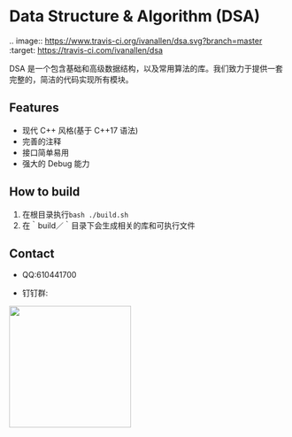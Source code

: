 # Data Structure & Algorithm (DSA)
.. image:: https://www.travis-ci.org/ivanallen/dsa.svg?branch=master
    :target: https://travis-ci.com/ivanallen/dsa

DSA 是一个包含基础和高级数据结构，以及常用算法的库。我们致力于提供一套完整的，简洁的代码实现所有模块。

## Features
- 现代 C++ 风格(基于 C++17 语法)
- 完善的注释
- 接口简单易用
- 强大的 Debug 能力

## How to build
1. 在根目录执行`bash ./build.sh`
2. 在｀build／｀目录下会生成相关的库和可执行文件

## Contact

- QQ:610441700

- 钉钉群:
<img src="https://github.com/ivanallen/dsa/blob/master/docs/images/DingDingGroup.png"  height="220" width="220">
